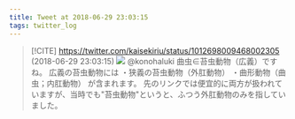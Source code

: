```yaml
---
title: Tweet at 2018-06-29 23:03:15
tags: twitter_log
---
```


> [!CITE] https://twitter.com/kaisekiriu/status/1012698009468002305 (2018-06-29 23:03:15)
> ![](https://twitter.com/kaisekiriu/status/1012698009468002305)
> @konohaluki 曲虫∈苔虫動物（広義）ですね。
> 広義の苔虫動物には
> ・狭義の苔虫動物（外肛動物）
> ・曲形動物（曲虫；内肛動物）
> が含まれます。
> 先のリンクでは便宜的に両方が扱われていますが、当時でも"苔虫動物"というと、ふつう外肛動物のみを指していました。
